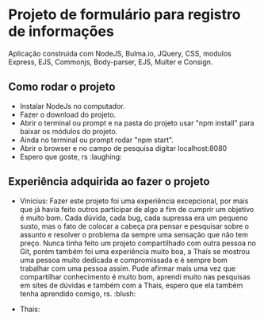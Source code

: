 # Projeto de formulário para registro de informações
Aplicação construida com NodeJS, Bulma.io, JQuery, CSS, modulos Express, EJS, Commonjs, Body-parser, EJS, Multer e Consign.

<h2>Como rodar o projeto </h2>
<ul>
  <li>
    Instalar NodeJs no computador.
  </li>
  <li>
    Fazer o download do projeto.
  </li>
  <li>
    Abrir o terminal ou prompt e na pasta do projeto usar "npm install" para baixar os módulos do projeto.
  </li>
  <li>
    Ainda no terminal ou prompt rodar "npm start".
  </li>
  <li>
    Abrir o browser e no campo de pesquisa digitar localhost:8080 
  </li>
  <li>
    Espero que goste, rs  :laughing:
  </li>
</ul>
<h2>Experiência adquirida ao fazer o projeto</h2>
<ul>
  <li>
    <p>Vinicius: Fazer este projeto foi uma experiência excepcional, por mais que já havia feito outros participar de algo a fim de cumprir um objetivo é muito bom. Cada dúvida, cada bug, cada supressa era um pequeno susto, mas o fato de colocar a cabeça pra pensar e pesquisar sobre o assunto e resolver o problema da sempre uma sensação que não tem preço. Nunca tinha feito um projeto compartilhado com outra pessoa no Git, porém também foi uma experiência muito boa, a Thaís se mostrou uma pessoa muito dedicada e compromissada e é sempre bom trabalhar com uma pessoa assim. Pude afirmar mais uma vez que compartilhar conhecimento é muito bom, aprendi muito nas pesquisas em sites de dúvidas e também com a Thais, espero que ela também tenha aprendido comigo, rs. :blush: </p>
  </li>
  <li>
    <p>Thais: 
      
   </p>
    
  </li>
 </ul>
